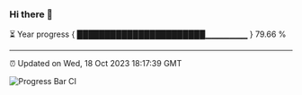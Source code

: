 ### Hi there 👋

⏳ Year progress { ███████████████████████▁▁▁▁▁▁▁ } 79.66 %

---

⏰ Updated on Wed, 18 Oct 2023 18:17:39 GMT

![Progress Bar CI](https://github.com/liununu/liununu/workflows/Progress%20Bar%20CI/badge.svg)
